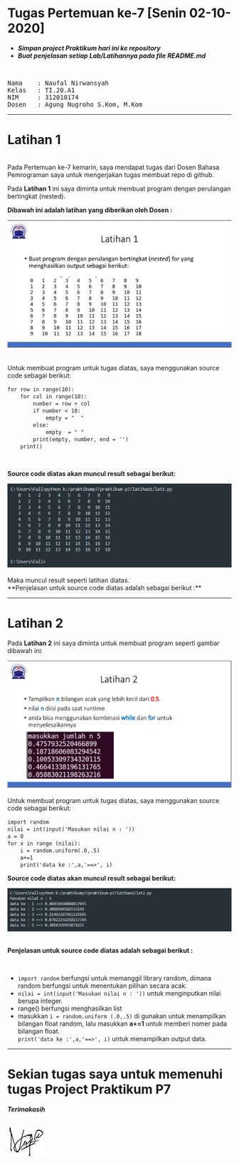 # Tugas Pertemuan ke-7 [Senin 02-10-2020]
- ***Simpan project Praktikum hari ini ke repository***
- ***Buat penjelasan setiap Lab/Latihannya pada file README.md***
<br>
<pre>
Nama    : Naufal Nirwansyah 
Kelas   : TI.20.A1
NIM     : 312010174
Dosen   : Agung Nugroho S.Kom, M.Kom
</pre>

***

# Latihan 1
<br>
Pada Pertemuan ke-7 kemarin, saya mendapat tugas dari Dosen Bahasa Pemrograman saya untuk mengerjakan tugas membuat repo di github. <br>

Pada **Latihan 1** ini saya diminta untuk membuat program dengan perulangan bertingkat (nested).

**Dibawah ini adalah latihan yang diberikan oleh Dosen :**<br>
<div align="center">
<img src="latihan1/task.png" >
</div>
<br>
<br>
Untuk membuat program untuk tugas diatas, saya menggunakan source code sebagai berikut: <br>

```
for row in range(10):
    for col in range(10):
        number = row + col
        if number < 10:
            empty = "  "
        else:
            empty  = " "
        print(empty, number, end = '')
    print()
```
<br>

**Source code diatas akan muncul result sebagai berikut:** <br>
<div align="center">
<img src="latihan1/latt1.png" >
</div>
<br>
Maka muncul result seperti latihan diatas.<br>
**Penjelasan untuk source code diatas adalah sebagai berikut :**

***

# Latihan 2

Pada **Latihan 2** ini saya diminta untuk membuat program seperti gambar dibawah ini: <br>
<div align="center">
<img src="latihan2/task.png" >
</div>
<br>
Untuk membuat program untuk tugas diatas, saya menggunakan source code sebagai berikut: <br> 

```
import random
nilai = int(input('Masukan nilai n : '))
a = 0
for x in range (nilai):
    i = random.uniform(.0,.5)
    a+=1
    print('data ke :',a,'==>', i)
```
**Source code diatas akan muncul result sebagai berikut:** <br>
<div align="center">
<img src="latihan2/result2.png" >
</div>
<br>

**Penjelasan untuk source code diatas adalah sebagai berikut :**

<br>

- `import random` berfungsi untuk memanggil library random, dimana random berfungsi untuk menentukan pilihan secara acak. <br>
- `nilai = int(input('Masukan nilai n : '))` untuk menginputkan nilai berupa integer.<br>
- range() berfungsi menghasilkan list <br>
- masukkan `i = random.uniform (.0,.5)` di gunakan untuk menampilkan bilangan float random, lalu masukkan **a+=1** untuk memberi nomer pada bilangan float.<br>
`print('data ke :',a,'==>', i)` untuk menampilkan output data.


***

# Sekian tugas saya untuk memenuhi tugas Project Praktikum P7 <br>
***Terimakasih***<br>
<br>

![wm](pictures/tttd.png)